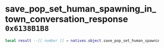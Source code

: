 # save_pop_set_human_spawning_in_town_conversation_response `0x6138B1B8`

```lua
local result --[[ number ]] = natives.object.save_pop_set_human_spawning_in_town_conversation_response(_unk0 --[[ number ]])
```